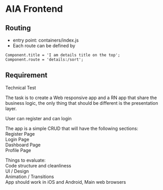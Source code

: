 # AIA Frontend

## Routing
- entry point: containers/index.js
- Each route can be defined by 
```
Component.title = 'I am details title on the top';
Component.route = 'details:/sort';
```

## Requirement

Technical Test   
  
The task is to create a Web responsive app and a RN app that share the business logic,   the only thing that should be different is the presentation layer.  
  
User can register and can login  
  
The app is a simple CRUD that will have the following sections:  
Register Page  
Login Page  
Dashboard Page  
Profile Page  

Things to evaluate:  
Code structure and cleanliness  
UI / Design  
Animation / Transitions  
App should work in iOS and Android, Main web browsers  
